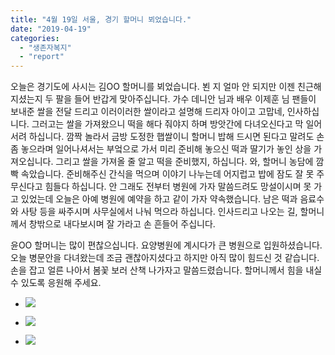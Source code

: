 ```yaml
---
title: "4월 19일 서울, 경기 할머니 뵈었습니다."
date: "2019-04-19"
categories: 
  - "생존자복지"
  - "report"
---
```


오늘은 경기도에 사시는 김OO 할머니를 뵈었습니다. 뵌 지 얼마 안 되지만 이젠 친근해지셨는지 두 팔을 들어 반갑게 맞아주십니다. 가수 데니안 님과 배우 이제훈 님 팬들이 보내준 쌀을 전달 드리고 이러이러한 쌀이라고 설명해 드리자 아이고 고맙네, 인사하십니다. 그러고는 쌀을 가져왔으니 떡을 해다 줘야지 하며 방앗간에 다녀오신다고 막 일어서려 하십니다. 깜짝 놀라서 금방 도정한 햅쌀이니 할머니 밥해 드시면 된다고 말려도 손 좀 놓으라며 일어나셔서는 부엌으로 가서 미리 준비해 놓으신 떡과 딸기가 놓인 상을 가져오십니다. 그리고 쌀을 가져올 줄 알고 떡을 준비했지, 하십니다. 와, 할머니 농담에 깜빡 속았습니다. 준비해주신 간식을 먹으며 이야기 나누는데 어지럽고 밥에 잠도 잘 못 주무신다고 힘들다 하십니다. 안 그래도 전부터 병원에 가자 말씀드려도 망설이시며 못 가고 있었는데 오늘은 아예 병원에 예약을 하고 같이 가자 약속했습니다. 남은 떡과 음료수와 사탕 등을 싸주시며 사무실에서 나눠 먹으라 하십니다. 인사드리고 나오는 길, 할머니께서 창밖으로 내다보시며 잘 가라고 손 흔들어 주십니다.

윤OO 할머니는 많이 편찮으십니다. 요양병원에 계시다가 큰 병원으로 입원하셨습니다. 오늘 병문안을 다녀왔는데 조금 괜찮아지셨다고 하지만 아직 많이 힘드신 것 같습니다. 손을 잡고 얼른 나아서 봄꽃 보러 산책 나가자고 말씀드렸습니다. 할머니께서 힘을 내실 수 있도록 응원해 주세요.

- ![](https://r2.womenandwar.net/2019/04/57798772_2595876560453755_1435757732547264512_n.jpg)
    
- ![](https://r2.womenandwar.net/2019/04/57244778_2595876553787089_7738274798047854592_n.jpg)
    
- ![](https://r2.womenandwar.net/2019/04/사본-photo_2019-04-19_19-53-22.jpg)
